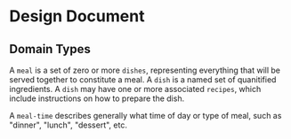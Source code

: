 # Design Document

## Domain Types

A `meal` is a set of zero or more `dishes`, representing everything that will be served together to
constitute a meal. A `dish` is a named set of quanitified ingredients. A `dish` may have one or more associated
`recipes`, which include instructions on how to prepare the dish.

A `meal-time` describes generally what time of day or type of meal, such as "dinner", "lunch", "dessert", etc.
